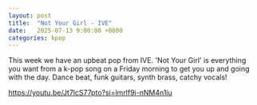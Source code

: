 ```yaml
---
layout: post
title:  "Not Your Girl - IVE"
date:   2025-07-13 9:00:00 +0800
categories: kpop
---
```

This week we have an upbeat pop from IVE. 'Not Your Girl' is everything you want from a k-pop song on a Friday morning to get you up and going with the day. Dance beat, funk guitars, synth brass, catchy vocals!

https://youtu.be/Jt7lcS77pto?si=lmrlf9i-nNM4n1iu